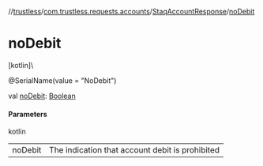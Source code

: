 //[trustless](../../../index.md)/[com.trustless.requests.accounts](../index.md)/[StaqAccountResponse](index.md)/[noDebit](no-debit.md)

# noDebit

[kotlin]\

@SerialName(value = &quot;NoDebit&quot;)

val [noDebit](no-debit.md): [Boolean](https://kotlinlang.org/api/latest/jvm/stdlib/kotlin/-boolean/index.html)

#### Parameters

kotlin

| | |
|---|---|
| noDebit | The indication that account debit is prohibited |
